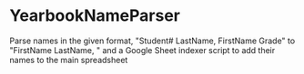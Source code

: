 # YearbookNameParser
Parse names in the given format, "Student# LastName, FirstName Grade" to "FirstName LastName, " and a Google Sheet indexer script to add their names to the main spreadsheet
